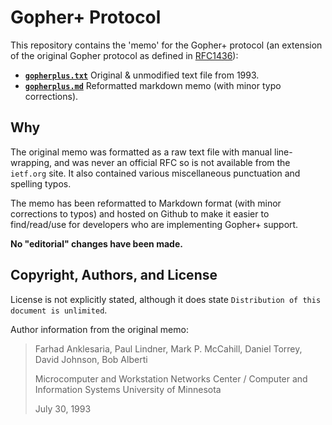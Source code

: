 # Gopher+ Protocol

This repository contains the 'memo' for the Gopher+ protocol (an extension of the original Gopher protocol as defined in [RFC1436](https://tools.ietf.org/html/rfc1436)):

  - **[`gopherplus.txt`](https://github.com/gopher-protocol/gopher-plus/blob/main/gopherplus.txt)** Original & unmodified text file from 1993.
  - **[`gopherplus.md`](https://github.com/gopher-protocol/gopher-plus/blob/main/gopherplus.md)** Reformatted markdown memo (with minor typo corrections).

## Why
The original memo was formatted as a raw text file with manual line-wrapping, and was never an official RFC so is not available from the `ietf.org` site.  It also contained various miscellaneous punctuation and spelling typos. 

The memo has been reformatted to Markdown format (with minor corrections to typos) and hosted on Github to make it easier to find/read/use for developers who are implementing Gopher+ support.

**No "editorial" changes have been made.**

## Copyright, Authors, and License

License is not explicitly stated, although it does state `Distribution of this document is unlimited`.

Author information from the original memo: 

> Farhad Anklesaria, Paul Lindner, Mark P.  McCahill,
> Daniel Torrey, David Johnson, Bob Alberti
>
>Microcomputer and Workstation  Networks Center /
>Computer and Information Systems
>University of Minnesota
>
>July 30, 1993
